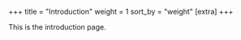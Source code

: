 +++
title = "Introduction"
weight = 1
sort_by = "weight"
[extra]
+++

This is the introduction page.
